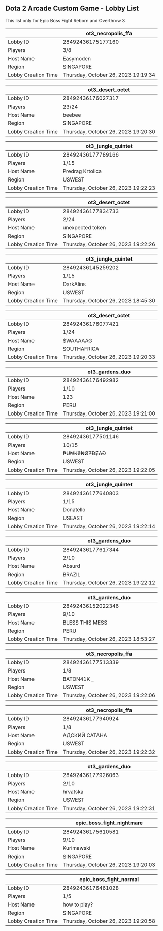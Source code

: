 ## Dota 2 Arcade Custom Game - Lobby List

This list only for Epic Boss Fight Reborn and Overthrow 3

|  | ot3_necropolis_ffa |
| ------ | ------ |
| Lobby ID | 28492436175177160 |
| Players | 3/8 |
| Host Name | Easymoden |
| Region | SINGAPORE |
| Lobby Creation Time | Thursday, October 26, 2023 19:19:34 |


|  | ot3_desert_octet |
| ------ | ------ |
| Lobby ID | 28492436176027317 |
| Players | 23/24 |
| Host Name | beebee |
| Region | SINGAPORE |
| Lobby Creation Time | Thursday, October 26, 2023 19:20:30 |


|  | ot3_jungle_quintet |
| ------ | ------ |
| Lobby ID | 28492436177789166 |
| Players | 1/15 |
| Host Name | Predrag Krtolica |
| Region | USWEST |
| Lobby Creation Time | Thursday, October 26, 2023 19:22:23 |


|  | ot3_desert_octet |
| ------ | ------ |
| Lobby ID | 28492436177834733 |
| Players | 2/24 |
| Host Name | unexpected token |
| Region | SINGAPORE |
| Lobby Creation Time | Thursday, October 26, 2023 19:22:26 |


|  | ot3_jungle_quintet |
| ------ | ------ |
| Lobby ID | 28492436145259202 |
| Players | 1/15 |
| Host Name | DarkAlins |
| Region | USWEST |
| Lobby Creation Time | Thursday, October 26, 2023 18:45:30 |


|  | ot3_desert_octet |
| ------ | ------ |
| Lobby ID | 28492436176077421 |
| Players | 1/24 |
| Host Name | $WAAAAAG |
| Region | SOUTHAFRICA |
| Lobby Creation Time | Thursday, October 26, 2023 19:20:33 |


|  | ot3_gardens_duo |
| ------ | ------ |
| Lobby ID | 28492436176492982 |
| Players | 1/10 |
| Host Name | 123 |
| Region | PERU |
| Lobby Creation Time | Thursday, October 26, 2023 19:21:00 |


|  | ot3_jungle_quintet |
| ------ | ------ |
| Lobby ID | 28492436177501146 |
| Players | 10/15 |
| Host Name | ₱Ʉ₦₭₴₦Ø₮ĐɆ₳Đ |
| Region | USWEST |
| Lobby Creation Time | Thursday, October 26, 2023 19:22:05 |


|  | ot3_jungle_quintet |
| ------ | ------ |
| Lobby ID | 28492436177640803 |
| Players | 1/15 |
| Host Name | Donatello |
| Region | USEAST |
| Lobby Creation Time | Thursday, October 26, 2023 19:22:14 |


|  | ot3_gardens_duo |
| ------ | ------ |
| Lobby ID | 28492436177617344 |
| Players | 2/10 |
| Host Name | Absurd |
| Region | BRAZIL |
| Lobby Creation Time | Thursday, October 26, 2023 19:22:12 |


|  | ot3_gardens_duo |
| ------ | ------ |
| Lobby ID | 28492436152022346 |
| Players | 9/10 |
| Host Name | BLESS THIS MESS |
| Region | PERU |
| Lobby Creation Time | Thursday, October 26, 2023 18:53:27 |


|  | ot3_necropolis_ffa |
| ------ | ------ |
| Lobby ID | 28492436177513339 |
| Players | 1/8 |
| Host Name | BATON41K   _ |
| Region | USWEST |
| Lobby Creation Time | Thursday, October 26, 2023 19:22:06 |


|  | ot3_necropolis_ffa |
| ------ | ------ |
| Lobby ID | 28492436177940924 |
| Players | 1/8 |
| Host Name | АДСКИЙ САТАНА |
| Region | USWEST |
| Lobby Creation Time | Thursday, October 26, 2023 19:22:32 |


|  | ot3_gardens_duo |
| ------ | ------ |
| Lobby ID | 28492436177926063 |
| Players | 2/10 |
| Host Name | hrvatska |
| Region | USWEST |
| Lobby Creation Time | Thursday, October 26, 2023 19:22:31 |


|  | epic_boss_fight_nightmare |
| ------ | ------ |
| Lobby ID | 28492436175610581 |
| Players | 9/10 |
| Host Name | Kurimawski |
| Region | SINGAPORE |
| Lobby Creation Time | Thursday, October 26, 2023 19:20:03 |


|  | epic_boss_fight_normal |
| ------ | ------ |
| Lobby ID | 28492436176461028 |
| Players | 1/5 |
| Host Name | how to play? |
| Region | SINGAPORE |
| Lobby Creation Time | Thursday, October 26, 2023 19:20:58 |


